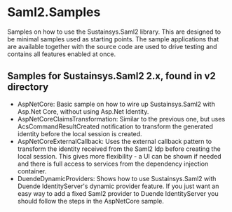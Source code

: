 # Saml2.Samples
Samples on how to use the Sustainsys.Saml2 library. This are designed to be minimal samples used as starting points. The sample
applications that are available together with the source code are used to drive testing and contains all features enabled at once.

## Samples for Sustainsys.Saml2 2.x, found in v2 directory
* AspNetCore: Basic sample on how to wire up Sustainsys.Saml2 with Asp.Net Core, without using Asp.Net Identity.
* AspNetCoreClaimsTransformation: Similar to the previous one, but uses AcsCommandResultCreated notification to transform
  the generated identity before the local session is created.
* AspNetCoreExternalCallback: Uses the external callback pattern to transform the identity received from the Saml2
  Idp before creating the local session. This gives more flexibility - a UI can be shown if needed and there
  is full access to services from the dependency injection container.
* DuendeDynamicProviders: Shows how to use Sustainsys.Saml2 with Duende IdentityServer's dynamic provider feature. If you
  just want an easy way to add a fixed Saml2 provider to Duende IdentityServer you should follow the steps in the AspNetCore sample.
